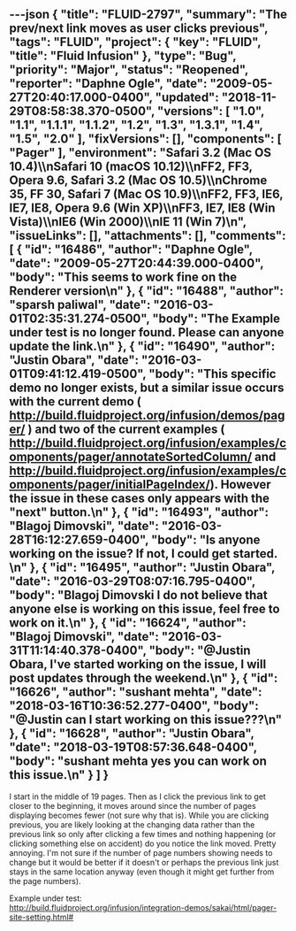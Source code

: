 ---json
{
  "title": "FLUID-2797",
  "summary": "The prev/next link moves as user clicks previous",
  "tags": "FLUID",
  "project": {
    "key": "FLUID",
    "title": "Fluid Infusion"
  },
  "type": "Bug",
  "priority": "Major",
  "status": "Reopened",
  "reporter": "Daphne Ogle",
  "date": "2009-05-27T20:40:17.000-0400",
  "updated": "2018-11-29T08:58:38.370-0500",
  "versions": [
    "1.0",
    "1.1",
    "1.1.1",
    "1.1.2",
    "1.2",
    "1.3",
    "1.3.1",
    "1.4",
    "1.5",
    "2.0"
  ],
  "fixVersions": [],
  "components": [
    "Pager"
  ],
  "environment": "Safari 3.2 (Mac OS 10.4)\\\nSafari 10 (macOS 10.12)\\\nFF2, FF3, Opera 9.6, Safari 3.2 (Mac OS 10.5)\\\nChrome 35, FF 30, Safari 7 (Mac OS 10.9)\\\nFF2, FF3, IE6, IE7, IE8, Opera 9.6 (Win XP)\\\nFF3, IE7, IE8 (Win Vista)\\\nIE6 (Win 2000)\\\nIE 11 (Win 7)\n",
  "issueLinks": [],
  "attachments": [],
  "comments": [
    {
      "id": "16486",
      "author": "Daphne Ogle",
      "date": "2009-05-27T20:44:39.000-0400",
      "body": "This seems to work fine on the Renderer version\n"
    },
    {
      "id": "16488",
      "author": "sparsh paliwal",
      "date": "2016-03-01T02:35:31.274-0500",
      "body": "The Example under test is no longer found. Please can anyone update the link.\n"
    },
    {
      "id": "16490",
      "author": "Justin Obara",
      "date": "2016-03-01T09:41:12.419-0500",
      "body": "This specific demo no longer exists, but a similar issue occurs with the current demo ( <http://build.fluidproject.org/infusion/demos/pager/> ) and two of the current examples ( <http://build.fluidproject.org/infusion/examples/components/pager/annotateSortedColumn/> and <http://build.fluidproject.org/infusion/examples/components/pager/initialPageIndex/>). However the issue in these cases only appears with the \"next\" button.\n"
    },
    {
      "id": "16493",
      "author": "Blagoj Dimovski",
      "date": "2016-03-28T16:12:27.659-0400",
      "body": "Is anyone working on the issue? If not, I could get started.&#x20;\n"
    },
    {
      "id": "16495",
      "author": "Justin Obara",
      "date": "2016-03-29T08:07:16.795-0400",
      "body": "Blagoj Dimovski I do not believe that anyone else is working on this issue, feel free to work on it.\n"
    },
    {
      "id": "16624",
      "author": "Blagoj Dimovski",
      "date": "2016-03-31T11:14:40.378-0400",
      "body": "@Justin Obara, I've started working on the issue, I will post updates through the weekend.\n"
    },
    {
      "id": "16626",
      "author": "sushant mehta",
      "date": "2018-03-16T10:36:52.277-0400",
      "body": "@Justin can I start working on this issue???\n"
    },
    {
      "id": "16628",
      "author": "Justin Obara",
      "date": "2018-03-19T08:57:36.648-0400",
      "body": "sushant mehta yes you can work on this issue.\n"
    }
  ]
}
---
I start in the middle of 19 pages.  Then as I click the previous link to get closer to the beginning, it moves around since the number of pages displaying becomes fewer (not sure why that is).  While you are clicking previous, you are likely looking at the changing data rather than the previous link so only after clicking a few times and nothing happening (or clicking something else on accident) do you notice the link moved.  Pretty annoying.  I'm not sure if the number of page numbers showing needs to change but it would be better if it doesn't or perhaps the previous link just stays in the same location anyway (even though it might get further from the page numbers).

Example under test:\
<http://build.fluidproject.org/infusion/integration-demos/sakai/html/pager-site-setting.html#>

        